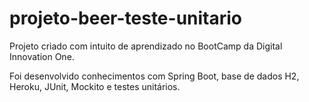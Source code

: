 # projeto-beer-teste-unitario

Projeto criado com intuito de aprendizado no BootCamp da Digital Innovation One.

Foi desenvolvido conhecimentos com Spring Boot,  base de dados H2, Heroku, JUnit, Mockito e testes unitários.
